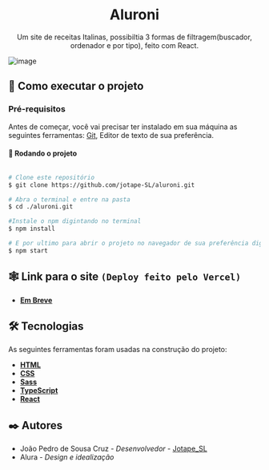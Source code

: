 
<div align=center>

# Aluroni

Um site de receitas Italinas, possibiltia 3 formas de filtragem(buscador, ordenador e por tipo), feito com React.

</div>

![image](https://user-images.githubusercontent.com/102804110/188294289-920e0556-7be4-4043-8688-dad66624d3e7.png)

## 🚀 Como executar o projeto

### Pré-requisitos

Antes de começar, você vai precisar ter instalado em sua máquina as seguintes ferramentas:
[Git](https://git-scm.com), Editor de texto de sua preferência.

#### 🎲 Rodando o projeto

```bash

# Clone este repositório
$ git clone https://github.com/jotape-SL/aluroni.git

# Abra o terminal e entre na pasta
$ cd ./aluroni.git

#Instale o npm digintando no terminal
$ npm install

# E por ultimo para abrir o projeto no navegador de sua preferência digite no terminal
$ npm start

```
## 🕸 Link para o site ``(Deploy feito pelo Vercel)``

- **[Em Breve](https://www.youtube.com/watch?v=dQw4w9WgXcQ&ab_channel=RickAstley)**


## 🛠 Tecnologias

As seguintes ferramentas foram usadas na construção do projeto:


- **[HTML](https://developer.mozilla.org/pt-BR/docs/Web/HTML)**
- **[CSS](https://developer.mozilla.org/pt-BR/docs/Web/CSS)**
- **[Sass](https://sass-lang.com/documentation/)**
- **[TypeScript](https://www.typescriptlang.org/docs/)**
- **[React](https://pt-br.reactjs.org/docs/getting-started.html)**

## ✒️ Autores

* João Pedro de Sousa Cruz - *Desenvolvedor* - [Jotape_SL](https://github.com/jotape-SL)
* Alura - *Design e idealização*  


